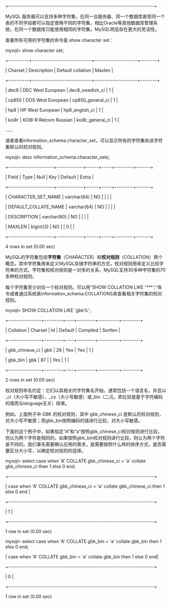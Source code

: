+-----------------------------------------------------------------------+



MySQL 服务器可以支持多种字符集，在同一台服务器、同一个数据库甚至同一个表的不同字段都可以指定使用不同的字符集，相比Oracle等其他数据库管理系统，在同一个数据库只能使用相同的字符集，MySQL明显存在更大的灵活性。

查看所有可用的字符集的命令是 show character set：

mysql> show character set;

+----------+-----------------------------+---------------------+--------+

| Charset | Description | Default collation | Maxlen |

+----------+-----------------------------+---------------------+--------+

| dec8 | DEC West European | dec8_swedish_ci | 1 |

| cp850 | DOS West European | cp850_general_ci | 1 |

| hp8 | HP West European | hp8_english_ci | 1 |

| koi8r | KOI8-R Relcom Russian | koi8r_general_ci | 1 |

……

或者查看information_schema.character_set，可以显示所有的字符集和该字符集默认的校对规则。

mysql> desc information_schema.character_sets;

+----------------------+-------------+------+-----+---------+-------+

| Field | Type | Null | Key | Default | Extra |

+----------------------+-------------+------+-----+---------+-------+

| CHARACTER_SET_NAME | varchar(64) | NO | | | |

| DEFAULT_COLLATE_NAME | varchar(64) | NO | | | |

| DESCRIPTION | varchar(60) | NO | | | |

| MAXLEN | bigint(3) | NO | | 0 | |

+----------------------+-------------+------+-----+---------+-------+

4 rows in set (0.00 sec)

MySQL的字符集包括**字符集**（CHARACTER）和**校对规则**（COLLATION）两个概念。其中字符集用来定义MySQL存储字符串的方式，校对规则用来定义比较字符串的方式。字符集和校对规则是一对多的关系，MySQL支持30多种字符集的70多种校对规则。

每个字符集至少对应一个校对规则。可以用“SHOW COLLATION LIKE '***';”命令或者通过系统表information_schema.COLLATIONS来查看相关字符集的校对规则。

mysql> SHOW COLLATION LIKE 'gbk%';

+----------------+---------+----+---------+----------+---------+

| Collation | Charset | Id | Default | Compiled | Sortlen |

+----------------+---------+----+---------+----------+---------+

| gbk_chinese_ci | gbk | 28 | Yes | Yes | 1 |

| gbk_bin | gbk | 87 | | Yes | 1 |

+----------------+---------+----+---------+----------+---------+

2 rows in set (0.00 sec)

校对规则命名约定：它们以其相关的字符集名开始，通常包括一个语言名，并且以_ci（大小写不敏感）、_cs（大小写敏感）或_bin（二元，即比较是基于字符编码的值而与language无关）结束。

例如，上面例子中 GBK 的校对规则，其中 gbk_chinese_ci 是默认的校对规则，对大小写不敏感；而gbk_bin按照编码的值进行比较，对大小写敏感。

下面的这个例子中，如果指定“A”和“a”按照gbk_chinese_ci校对规则进行比较，则认为两个字符是相同的，如果按照gbk_bin校对规则进行比较，则认为两个字符是不同的。我们事先需要确认应用的需求，是需要按照什么样的排序方式，是否需要区分大小写，以确定校对规则的选择。

mysql> select case when 'A' COLLATE gbk_chinese_ci = 'a' collate gbk_chinese_ci then 1 else 0 end;

+-----------------------------------------------------------------------+

| case when 'A' COLLATE gbk_chinese_ci = 'a' collate gbk_chinese_ci then 1 else 0 end |

+-----------------------------------------------------------------------+

| 1 |

+-----------------------------------------------------------------------+

1 row in set (0.00 sec)

mysql> select case when 'A' COLLATE gbk_bin = 'a' collate gbk_bin then 1 else 0 end;

| case when 'A' COLLATE gbk_bin = 'a' collate gbk_bin then 1 else 0 end|

+-----------------------------------------------------------------------+

| 0 |

+-----------------------------------------------------------------------+

1 row in set (0.00 sec)




